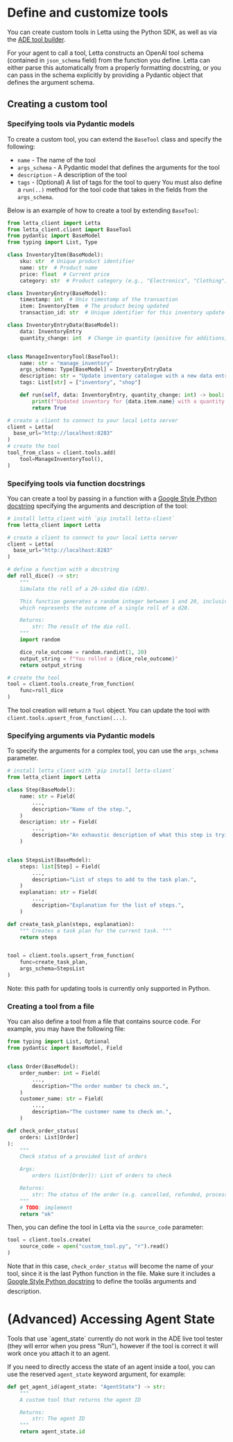 # Define and customize tools

You can create custom tools in Letta using the Python SDK, as well as via the [ADE tool builder](/guides/ade/tools).

For your agent to call a tool, Letta constructs an OpenAI tool schema (contained in `json_schema` field) from the function you define. Letta can either parse this automatically from a properly formatting docstring, or you can pass in the schema explicitly by providing a Pydantic object that defines the argument schema.

## Creating a custom tool

### Specifying tools via Pydantic models

To create a custom tool, you can extend the `BaseTool` class and specify the following:

* `name` - The name of the tool
* `args_schema` - A Pydantic model that defines the arguments for the tool
* `description` - A description of the tool
* `tags` - (Optional) A list of tags for the tool to query
  You must also define a `run(..)` method for the tool code that takes in the fields from the `args_schema`.

Below is an example of how to create a tool by extending `BaseTool`:

```python title="python" maxLines=50
from letta_client import Letta
from letta_client.client import BaseTool
from pydantic import BaseModel
from typing import List, Type

class InventoryItem(BaseModel):
    sku: str  # Unique product identifier
    name: str  # Product name
    price: float  # Current price
    category: str  # Product category (e.g., "Electronics", "Clothing")

class InventoryEntry(BaseModel):
    timestamp: int  # Unix timestamp of the transaction
    item: InventoryItem  # The product being updated
    transaction_id: str  # Unique identifier for this inventory update

class InventoryEntryData(BaseModel):
    data: InventoryEntry
    quantity_change: int  # Change in quantity (positive for additions, negative for removals)


class ManageInventoryTool(BaseTool):
    name: str = "manage_inventory"
    args_schema: Type[BaseModel] = InventoryEntryData
    description: str = "Update inventory catalogue with a new data entry"
    tags: List[str] = ["inventory", "shop"]

    def run(self, data: InventoryEntry, quantity_change: int) -> bool:
        print(f"Updated inventory for {data.item.name} with a quantity change of {quantity_change}")
        return True

# create a client to connect to your local Letta server
client = Letta(
  base_url="http://localhost:8283"
)
# create the tool
tool_from_class = client.tools.add(
    tool=ManageInventoryTool(),
)
```

### Specifying tools via function docstrings

You can create a tool by passing in a function with a [Google Style Python docstring](https://google.github.io/styleguide/pyguide.html#383-functions-and-methods) specifying the arguments and description of the tool:

```python title="python" maxLines=50
# install letta_client with `pip install letta-client`
from letta_client import Letta

# create a client to connect to your local Letta server
client = Letta(
  base_url="http://localhost:8283"
)

# define a function with a docstring
def roll_dice() -> str:
    """
    Simulate the roll of a 20-sided die (d20).

    This function generates a random integer between 1 and 20, inclusive,
    which represents the outcome of a single roll of a d20.

    Returns:
        str: The result of the die roll.
    """
    import random

    dice_role_outcome = random.randint(1, 20)
    output_string = f"You rolled a {dice_role_outcome}"
    return output_string

# create the tool
tool = client.tools.create_from_function(
    func=roll_dice
)
```

The tool creation will return a `Tool` object. You can update the tool with `client.tools.upsert_from_function(...)`.

### Specifying arguments via Pydantic models

To specify the arguments for a complex tool, you can use the `args_schema` parameter.

```python title="python" maxLines=50
# install letta_client with `pip install letta-client`
from letta_client import Letta

class Step(BaseModel):
    name: str = Field(
        ...,
        description="Name of the step.",
    )
    description: str = Field(
        ...,
        description="An exhaustic description of what this step is trying to achieve and accomplish.",
    )


class StepsList(BaseModel):
    steps: list[Step] = Field(
        ...,
        description="List of steps to add to the task plan.",
    )
    explanation: str = Field(
        ...,
        description="Explanation for the list of steps.",
    )

def create_task_plan(steps, explanation):
    """ Creates a task plan for the current task. """
    return steps


tool = client.tools.upsert_from_function(
    func=create_task_plan,
    args_schema=StepsList
)
```

Note: this path for updating tools is currently only supported in Python.

### Creating a tool from a file

You can also define a tool from a file that contains source code. For example, you may have the following file:

```python title="custom_tool.py" maxLines=50
from typing import List, Optional
from pydantic import BaseModel, Field


class Order(BaseModel):
    order_number: int = Field(
        ...,
        description="The order number to check on.",
    )
    customer_name: str = Field(
        ...,
        description="The customer name to check on.",
    )

def check_order_status(
    orders: List[Order]
):
    """
    Check status of a provided list of orders

    Args:
        orders (List[Order]): List of orders to check

    Returns:
        str: The status of the order (e.g. cancelled, refunded, processed, processing, shipping).
    """
    # TODO: implement
    return "ok"

```

Then, you can define the tool in Letta via the `source_code` parameter:

```python title="python" maxLines=50
tool = client.tools.create(
    source_code = open("custom_tool.py", "r").read()
)
```

Note that in this case, `check_order_status` will become the name of your tool, since it is the last Python function in the file. Make sure it includes a [Google Style Python docstring](https://google.github.io/styleguide/pyguide.html#383-functions-and-methods) to define the toolâs arguments and description.

# (Advanced) Accessing Agent State

<Warning>
  Tools that use `agent_state` currently do not work in the ADE live tool tester (they will error when you press "Run"), however if the tool is correct it will work once you attach it to an agent.
</Warning>

If you need to directly access the state of an agent inside a tool, you can use the reserved `agent_state` keyword argument, for example:

```python title="python"
def get_agent_id(agent_state: "AgentState") -> str:
    """
    A custom tool that returns the agent ID

    Returns:
        str: The agent ID
    """
    return agent_state.id
```
